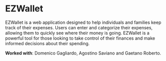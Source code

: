 # EZWallet

EZWallet is a web application designed to help individuals and families keep track of their 
expenses. Users can enter and categorize their expenses, allowing them to quickly see where their 
money is going. EZWallet is a powerful tool for those looking to take control of their finances and 
make informed decisions about their spending.

**Worked with**: Domenico Gagliardo, Agostino Saviano and Gaetano Roberto.